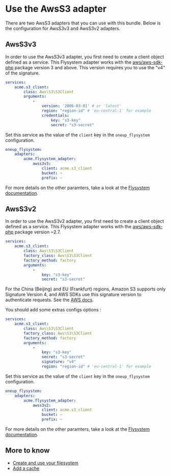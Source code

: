 # Use the AwsS3 adapter

There are two AwsS3 adapters that you can use with this bundle. Below is the configuration for AwsS3v3 and AwsS3v2 adapters.

## AwsS3v3

In order to use the AwsS3v3 adapter, you first need to create
a client object defined as a service. This Flysystem adapter
works with the [aws/aws-sdk-php](https://packagist.org/packages/aws/aws-sdk-php) package version 3 and above. 
This version requires you to use the "v4" of the signature.

```yml
services:
    acme.s3_client:
        class: Aws\S3\S3Client
        arguments:
            -
                version: '2006-03-01' # or 'latest'
                region: "region-id" # 'eu-central-1' for example
                credentials:
                    key: "s3-key"
                    secret: "s3-secret"
```

Set this service as the value of the `client` key in the `oneup_flysystem` configuration.

```yml
oneup_flysystem:
    adapters:
        acme.flysystem_adapter:
            awss3v3:
                client: acme.s3_client
                bucket: ~
                prefix: ~
```

For more details on the other paramters, take a look at the [Flysystem documentation](http://flysystem.thephpleague.com/adapter/aws-s3-v3/).

## AwsS3v2

In order to use the AwsS3v2 adapter, you first need to create
a client object defined as a service. This Flysystem adapter
works with the [aws/aws-sdk-php](https://packagist.org/packages/aws/aws-sdk-php) package version ~2.7.

```yml
services:
    acme.s3_client:
        class: Aws\S3\S3Client
        factory_class: Aws\S3\S3Client
        factory_method: factory
        arguments:
            -
                key: "s3-key"
                secret: "s3-secret"
```

For the China (Beijing) and EU (Frankfurt) regions, Amazon S3 supports only Signature Version 4, and AWS SDKs use this signature version to authenticate requests. See the [AWS docs](http://docs.aws.amazon.com/AmazonS3/latest/dev/UsingAWSSDK.html).

You should add some extras configs options :

```yml
services:
    acme.s3_client:
        class: Aws\S3\S3Client
        factory_class: Aws\S3\S3Client
        factory_method: factory
        arguments:
            -
                key: "s3-key"
                secret: "s3-secret"
                signature: "v4"
                region: "region-id" # 'eu-central-1' for example
```

Set this service as the value of the `client` key in the `oneup_flysystem` configuration.

```yml
oneup_flysystem:
    adapters:
        acme.flysystem_adapter:
            awss3v2:
                client: acme.s3_client
                bucket: ~
                prefix: ~
```

For more details on the other paramters, take a look at the [Flysystem documentation](http://flysystem.thephpleague.com/adapter/aws-s3-v2/).

## More to know
* [Create and use your filesystem](filesystem_create.md)
* [Add a cache](filesystem_cache.md)
